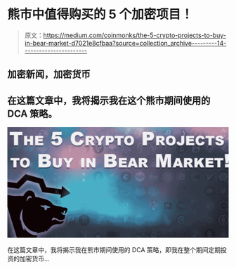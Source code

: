 # 熊市中值得购买的 5 个加密项目！

> 原文：<https://medium.com/coinmonks/the-5-crypto-projects-to-buy-in-bear-market-d7021e8cfbaa?source=collection_archive---------14----------------------->

## 加密新闻，加密货币

## 在这篇文章中，我将揭示我在这个熊市期间使用的 DCA 策略。

![](img/e81438bc38e05f2c46411294e30a74c8.png)

在这篇文章中，我将揭示我在熊市期间使用的 DCA 策略，即我在整个期间定期投资的加密货币…